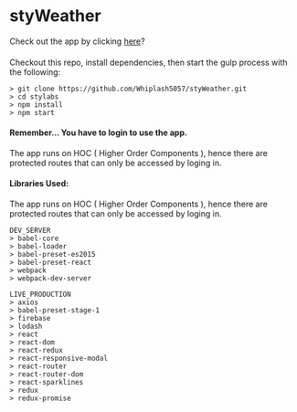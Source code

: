 # styWeather

Check out the app by clicking [here](https://www.udemy.com/react-redux/)?

#### 
Checkout this repo, install dependencies, then start the gulp process with the following:

```
> git clone https://github.com/Whiplash5057/styWeather.git
> cd stylabs
> npm install
> npm start
```

#### Remember... You have to login to use the app.
The app runs on HOC ( Higher Order Components ), hence there are protected routes that can only be accessed by loging in.

#### Libraries Used:
The app runs on HOC ( Higher Order Components ), hence there are protected routes that can only be accessed by loging in.

```
DEV_SERVER
> babel-core
> babel-loader
> babel-preset-es2015
> babel-preset-react
> webpack
> webpack-dev-server

LIVE_PRODUCTION
> axios
> babel-preset-stage-1
> firebase
> lodash
> react
> react-dom
> react-redux
> react-responsive-modal
> react-router
> react-router-dom
> react-sparklines
> redux
> redux-promise
```